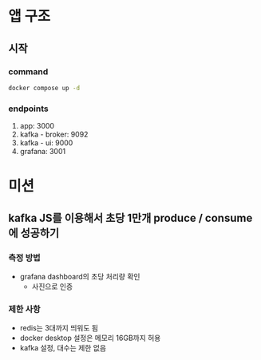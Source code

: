 # 앱 구조

## 시작

### command

```bash
docker compose up -d
```

### endpoints

1. app: 3000
1. kafka - broker: 9092
1. kafka - ui: 9000
1. grafana: 3001

# 미션

## kafka JS를 이용해서 초당 1만개 produce / consume에 성공하기

### 측정 방법

- grafana dashboard의 초당 처리량 확인
  - 사진으로 인증

### 제한 사항

- redis는 3대까지 띄워도 됨
- docker desktop 설정은 메모리 16GB까지 허용
- kafka 설정, 대수는 제한 없음
